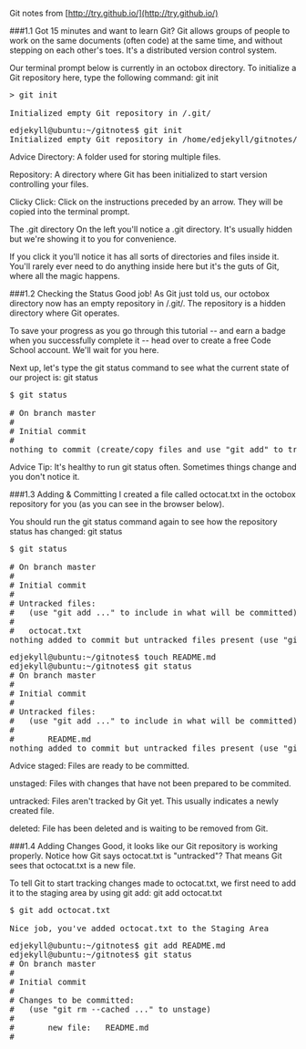 Git notes from [http://try.github.io/](http://try.github.io/)

###1.1 Got 15 minutes and want to learn Git?
Git allows groups of people to work on the same documents (often code) at the same time, and without stepping on each other's toes. It's a distributed version control system.

Our terminal prompt below is currently in an octobox directory. To initialize a Git repository here, type the following command: git init

<pre>
> git init

Initialized empty Git repository in /.git/
</pre>

<pre>
edjekyll@ubuntu:~/gitnotes$ git init
Initialized empty Git repository in /home/edjekyll/gitnotes/.git/
</pre>

Advice
Directory:
A folder used for storing multiple files.

Repository:
A directory where Git has been initialized to start version controlling your files.

Clicky Click:
Click on the instructions preceded by an arrow. They will be copied into the terminal prompt.

The .git directory
On the left you'll notice a .git directory. It's usually hidden but we're showing it to you for convenience.

If you click it you'll notice it has all sorts of directories and files inside it. You'll rarely ever need to do anything inside here but it's the guts of Git, where all the magic happens.

###1.2 Checking the Status
Good job! As Git just told us, our octobox directory now has an empty repository in /.git/. The repository is a hidden directory where Git operates.

To save your progress as you go through this tutorial -- and earn a badge when you successfully complete it -- head over to create a free Code School account. We'll wait for you here.

Next up, let's type the git status command to see what the current state of our project is: git status

<pre>
$ git status
 
# On branch master
#
# Initial commit
#
nothing to commit (create/copy files and use "git add" to track)
</pre>

Advice
Tip:
It's healthy to run git status often. Sometimes things change and you don't notice it.

###1.3 Adding & Committing
I created a file called octocat.txt in the octobox repository for you (as you can see in the browser below).

You should run the git status command again to see how the repository status has changed: git status

<pre>
$ git status

# On branch master
#
# Initial commit
#
# Untracked files:
#   (use "git add <file>..." to include in what will be committed)
#
#	octocat.txt
nothing added to commit but untracked files present (use "git add" to track)
</pre>

<pre>
edjekyll@ubuntu:~/gitnotes$ touch README.md
edjekyll@ubuntu:~/gitnotes$ git status
# On branch master
#
# Initial commit
#
# Untracked files:
#   (use "git add <file>..." to include in what will be committed)
#
#       README.md
nothing added to commit but untracked files present (use "git add" to track)
</pre>

Advice
staged:
Files are ready to be committed.

unstaged:
Files with changes that have not been prepared to be commited.

untracked:
Files aren't tracked by Git yet. This usually indicates a newly created file.

deleted:
File has been deleted and is waiting to be removed from Git.

###1.4 Adding Changes
Good, it looks like our Git repository is working properly. Notice how Git says octocat.txt is "untracked"? That means Git sees that octocat.txt is a new file.

To tell Git to start tracking changes made to octocat.txt, we first need to add it to the staging area by using git add: git add octocat.txt

<pre>
$ git add octocat.txt

Nice job, you've added octocat.txt to the Staging Area
</pre>

<pre>
edjekyll@ubuntu:~/gitnotes$ git add README.md
edjekyll@ubuntu:~/gitnotes$ git status
# On branch master
#
# Initial commit
#
# Changes to be committed:
#   (use "git rm --cached <file>..." to unstage)
#
#       new file:   README.md
#
</pre>
